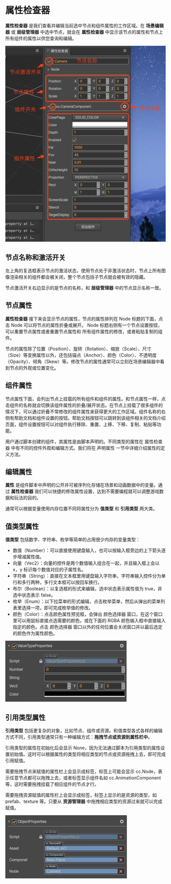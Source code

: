 # 属性检查器

**属性检查器** 是我们查看并编辑当前选中节点和组件属性的工作区域。在 **场景编辑器** 或 **层级管理器** 中选中节点，就会在 **属性检查器** 中显示该节点的属性和节点上所有组件的属性以供您查询和编辑。

![introduce](inspector/introduce.jpg)

## 节点名称和激活开关

左上角的复选框表示节点的激活状态，使用节点处于非激活状态时，节点上所有图像渲染相关的组件都会被关闭，整个节点包括子节点就会被有效的隐藏。

节点激活开关右边显示的是节点的名称，和 **层级管理器** 中的节点显示名称一致。

## 节点属性

**属性检查器** 接下来会显示节点的属性，节点的属性排列在 Node 标题的下面，点击 Node 可以将节点的属性折叠或展开。 Node 标题右侧有一个节点设置按钮，可以重置节点属性或者重置节点属性和 所有组件属性的修改，或者粘贴复制的组件。

节点的属性除了位置（Position）、旋转（Rotation）、缩放（Scale）、尺寸（Size）等变换属性以外，还包括锚点（Anchor）、颜色（Color）、不透明度（Opacity）、倾角（Skew）等。修改节点的属性通常可以立刻在场景编辑器中看到节点的外观或位置变化。

## 组件属性

节点属性下面，会列出节点上挂载的所有组件和组件的属性。和节点属性一样，点击组件的名称就会切换该组件属性的折叠/展开状态。在节点上挂载了很多组件的情况下，可以通过折叠不常修改的组件属性来获得更大的工作区域。组件名称的右侧有帮助文档和组件设置的按钮。帮助文档按钮可以跳转到该组件相关的文档介绍页面，组件设置按钮可以对组件执行移除、重置、上移、下移、复制、粘贴等功能。

用户通过脚本创建的组件，其属性是由脚本声明的。不同类型的属性在 属性检查器 中有不同的控件外观和编辑方式。我们将在 声明属性 一节中详细介绍属性的定义方法。

## 编辑属性

**属性** 是组件脚本中声明的公开并可被序列化存储在场景和动画数据中的变量。通过 **属性检查器** 我们可以快捷的修改属性设置，达到不需要编程就可以调整游戏数据和玩法的目的。

通常可以根据变量使用内存位置不同将属性分为 **值类型** 和 **引用类型** 两大类。

## 值类型属性

**值类型** 包括数字、字符串、枚举等简单的占用很少内存的变量类型：

- 数值（Number）：可以直接使用键盘输入，也可以按输入框旁边的上下箭头逐步增减属性值。
- 向量（Vec2）：向量的控件是两个数值输入组合在一起，并且输入框上会以 x，y 标识每个数值对应的子属性名。
- 字符串（String）：直接在文本框里用键盘输入字符串，字符串输入控件分为单行和多行两种，多行文本框可以按回车换行。
- 布尔（Boolean）：以复选框的形式来编辑，选中状态表示属性值为 true，非选中状态表示 false。
- 枚举（Enum）：以下拉菜单的形式编辑，点击枚举菜单，然后从弹出的菜单列表里选择一项，即可完成枚举值的修改。
- 颜色（Color）：点击颜色属性预览框，会弹出 颜色选择器 窗口，在这个窗口里可以用鼠标直接点选需要的颜色，或在下面的 RGBA 颜色输入框中直接输入指定的颜色。点击 颜色选择器 窗口以外的任何位置会关闭窗口并以最后选定的颜色作为属性颜色。

![value](inspector/value.jpg)

## 引用类型属性

**引用类型** 包括更复杂的对象，比如节点、组件或资源。和值类型各式各样的编辑方式不同，引用类型通常只有一种编辑方式：**拖拽节点或资源到属性栏中**。

引用类型的属性在初始化后会显示 None，因为无法通过脚本为引用类型的属性设置初始值。这时可以根据属性的类型将相应类型的节点或资源拖拽上去，即可完成引用赋值。

需要拖拽节点来赋值的属性栏上会显示成标签，标签上可能会显示 cc.Node，表示任意节点都可以拖拽上去，或者标签显示组件名如 cc.AnimationComponent 等，这时需要拖拽挂载了相应组件的节点才行。

需要拖拽资源赋值的属性栏上会显示成标签，标签上显示的是资源的类型，如 prefab、texture 等。只要从 **资源管理器** 中拖拽相应类型的资源过来就可以完成赋值。

![object](inspector/object.jpg)